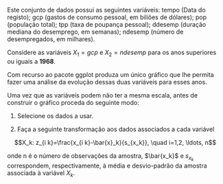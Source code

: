 Este conjunto de dados possui as seguintes variáveis: tempo (Data do registo); gcp (gastos de consumo pessoal, em biliões de dólares); pop (população total); tpp (taxa de poupança pessoal); ddesemp (duração mediana do desemprego, em semanas); ndesemp (número de desempregados, em milhares).

Considere as variáveis $X_1 = gcp$ e $X_2= ndesemp$ para os anos superiores ou iguais a **1968**.

Com recurso ao pacote ggplot produza um único gráfico que lhe permita fazer uma análise da evolução dessas duas variáveis para esses anos.

Uma vez que as variáveis podem não ter a mesma escala, antes de construir o gráfico proceda do seguinte modo:

1. Selecione os dados a usar.

2. Faça a seguinte transformação aos dados associados a cada variável 

  $$X_k: z_{i k}=\frac{x_{i k}-\bar{x}_k}{s_{x_k}}, \quad i=1,2, \ldots, n$$

onde n é o número de observações da amostra, $\bar{x_k}$ e ${s_{x_k}}$ correspondem, respectivamente, à média e desvio-padrão da amostra associada à variável $X_k$.

